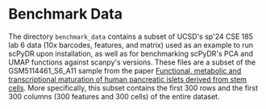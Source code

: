 # Benchmark Data

The directory `benchmark_data` contains a subset of UCSD's sp'24 CSE 185 lab 6 data (10x barcodes, features, and matrix) used as an example to run scPyDR upon installation, as well as for benchmarking scPyDR's PCA and UMAP functions against scanpy's versions. These files are a subset of the GSM5114461_S6_A11 sample from the paper [Functional, metabolic and transcriptional maturation of human pancreatic islets derived from stem cells](https://www.nature.com/articles/s41587-022-01219-z.pdf). More specifically, this subset contains the first 300 rows and the first 300 columns (300 features and 300 cells) of the entire dataset.